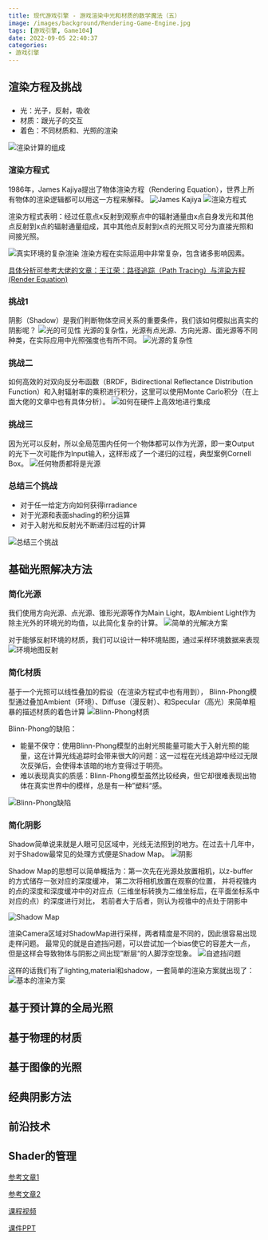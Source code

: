 ```yaml
---
title: 现代游戏引擎 - 游戏渲染中光和材质的数学魔法（五）
image: /images/background/Rendering-Game-Engine.jpg
tags: [游戏引擎, Game104]
date: 2022-09-05 22:40:37
categories:
- 游戏引擎
---
```

## 渲染方程及挑战
### 
* 光：光子，反射，吸收
* 材质：跟光子的交互
* 着色：不同材质和、光照的渲染

![渲染计算的组成](/images/article/Games104/05/Games104_05_01.png)

### 渲染方程式
1986年，James Kajiya提出了物体渲染方程（Rendering Equation），世界上所有物体的渲染逻辑都可以用这一方程来解释。
![James Kajiya](/images/article/Games104/05/Games104_05_02.png)
![渲染方程式](/images/article/Games104/05/Games104_05_03.png)

渲染方程式表明：经过任意点x反射到观察点中的辐射通量由x点自身发光和其他点反射到x点的辐射通量组成，其中其他点反射到x点的光照又可分为直接光照和间接光照。

![真实环境的复杂渲染](/images/article/Games104/05/Games104_05_04.png)
渲染方程在实际运用中非常复杂，包含诸多影响因素。

[具体分析可参考大佬的文章：王江荣：路径追踪（Path Tracing）与渲染方程(Render Equation)](https://zhuanlan.zhihu.com/p/370162390)

### 挑战1
阴影（Shadow）是我们判断物体空间关系的重要条件，我们该如何模拟出真实的阴影呢？
![光的可见性](/images/article/Games104/05/Games104_05_05.png)
光源的复杂性，光源有点光源、方向光源、面光源等不同种类，在实际应用中光照强度也有所不同。
![光源的复杂性](/images/article/Games104/05/Games104_05_06.png)

### 挑战二
如何高效的对双向反分布函数（BRDF，Bidirectional Reflectance Distribution Function）和入射辐射率的乘积进行积分，这里可以使用Monte Carlo积分（在上面大佬的文章中也有具体分析）。
![如何在硬件上高效地进行集成](/images/article/Games104/05/Games104_05_07.png)

### 挑战三
因为光可以反射，所以全局范围内任何一个物体都可以作为光源，即一束Output的光下一次可能作为Input输入，这样形成了一个递归的过程，典型案例Cornell Box。
![任何物质都将是光源](/images/article/Games104/05/Games104_05_08.png)

### 总结三个挑战
* 对于任一给定方向如何获得irradiance
* 对于光源和表面shading的积分运算
* 对于入射光和反射光不断递归过程的计算

![总结三个挑战](/images/article/Games104/05/Games104_05_09.png)

## 基础光照解决方法
### 简化光源
我们使用方向光源、点光源、锥形光源等作为Main Light，取Ambient Light作为除主光外的环境光的均值，以此简化复杂的计算。
![简单的光解决方案](/images/article/Games104/05/Games104_05_10.png)

对于能够反射环境的材质，我们可以设计一种环境贴图，通过采样环境数据来表现
![环境地图反射](/images/article/Games104/05/Games104_05_11.png)

### 简化材质
基于一个光照可以线性叠加的假设（在渲染方程式中也有用到），
Blinn-Phong模型通过叠加Ambient（环境）、Diffuse（漫反射）、和Specular（高光）来简单粗暴的描述材质的着色计算
![Blinn-Phong材质](/images/article/Games104/05/Games104_05_12.png)

Blinn-Phong的缺陷：
* 能量不保守：使用Blinn-Phong模型的出射光照能量可能大于入射光照的能量，这在计算光线追踪时会带来很大的问题：这一过程在光线追踪中经过无限次反弹后，会使得本该暗的地方变得过于明亮。
* 难以表现真实的质感：Blinn-Phong模型虽然比较经典，但它却很难表现出物体在真实世界中的模样，总是有一种”塑料“感。

![Blinn-Phong缺陷](/images/article/Games104/05/Games104_05_13.png)

### 简化阴影
Shadow简单说来就是人眼可见区域中，光线无法照到的地方。在过去十几年中，对于Shadow最常见的处理方式便是Shadow Map。
![阴影](/images/article/Games104/05/Games104_05_14.png)

Shadow Map的思想可以简单概括为：第一次先在光源处放置相机，以z-buffer的方式储存一张对应的深度缓冲， 第二次将相机放置在观察的位置，
并将视锥内的点的深度和深度缓冲中的对应点（三维坐标转换为二维坐标后，在平面坐标系中对应的点）的深度进行对比，
若前者大于后者，则认为视锥中的点处于阴影中

![Shadow Map](/images/article/Games104/05/Games104_05_15.png)

渲染Camera区域对ShadowMap进行采样，两者精度是不同的，因此很容易出现走样问题。
最常见的就是自遮挡问题，可以尝试加一个bias使它的容差大一点，但是这样会导致物体与阴影之间出现”断层“的人脚浮空现象。
![自遮挡问题](/images/article/Games104/05/Games104_05_16.png)

这样的话我们有了lighting,material和shadow，一套简单的渲染方案就出现了：
![基本的渲染方案](/images/article/Games104/05/Games104_05_17.png)

## 基于预计算的全局光照

## 基于物理的材质

## 基于图像的光照

## 经典阴影方法

## 前沿技术

## Shader的管理

[参考文章1](https://zhuanlan.zhihu.com/p/543728861)

[参考文章2](https://zhuanlan.zhihu.com/p/512998645)

[课程视频](https://www.bilibili.com/video/BV1J3411n7WT/?spm_id_from=333.788&vd_source=371bc0e94a8c97f991c4ac20af0b2d53)

[课件PPT](https://cdn.boomingtech.com/games104_static/upload/GAMES104_Lecture05_Rendering%20on%20Game%20Engine_Lighting,%20Materials%20and%20Shaders.pdf)
